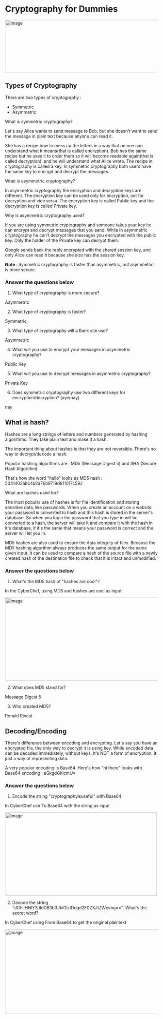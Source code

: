 # Cryptography for Dummies

<img width="900" height="174" alt="image" src="https://github.com/user-attachments/assets/45356692-1e9e-49fd-ab4c-4e580de4266c" />

## Types of Cryptography

There are two types of cryptography :
- Symmetric
- Asymmetric

What is symmetric cryptography?

Let's say Alice wants to send message to Bob, but she doesn't want to send the message in plain text because anyone can read it.

She has a recipe how to mess up the letters in a way that no one can understand what it means(that is called encryption). Bob has the same recipe but he uses it to order them so it will become readable again(that is called decryption), and he will understand what Alice wrote. The recipe in cryptography is called a key. In symmetric cryptography both users have the same key to encrypt and decrypt the messages.

What is asymmetric cryptography?

In asymmetric cryptography the encryption and decryption keys are different. The encryption key can be used only for encryption, not for decryption and vice versa. The encryption key is called Public key and the decryption key is called Private key.

Why is asymmetric cryptography used?

If you are using symmetric cryptography and someone takes your key he can encrypt and decrypt messages that you send. While in asymmetric cryptography he can't decrypt the messages you encrypted with the public key. Only the holder of the Private key can decrypt them. 

Google sends back the reply encrypted with the shared session key, and only Alice can read it because she also has the session key.

**Note** : Symmetric cryptography is faster than asymmetric, but asymmetric is more secure.

### Answer the questions below

1. What type of cryptography is more secure?

Asymmetric

2. What type of cryptography is faster?

Symmetric

3. What type of cryptography will a Bank site use?

Asymmetric

4. What will you use to encrypt your messages in asymmetric cryptography?

Public Key

5. What will you use to decrypt messages in asymmetric cryptography?

Private Key

6. Does symmetric cryptography use two different keys for encryption/decryption? (aye/nay)

nay

## What is hash?

Hashes are a long strings of letters and numbers generated by hashing algorithms. They take plain text and make it a hash.

The important thing about hashes is that they are not reversible. There's no way to decrypt/decode a hash.

Popular hashing algorithms are : MD5 (Message Digest 5) and SHA (Secure Hash Algorithm).

That's how the word "hello" looks as MD5 hash : 5d41402abc4b2a76b9719d911017c592

What are hashes used for?

The most popular use of hashes is for file identification and storing sensitive data, like passwords. When you create an account on a website your password is converted to hash and this hash is stored in the server's database. So when you login the password that you type in will be converted to a hash, the server will take it and compare it with the hash in it's database, if it's the same that means your password is correct and the server will let you in.

MD5 hashes are also used to ensure the data integrity of files. Because the MD5 hashing algorithm always produces the same output for the same given input, it can be used to compare a hash of the source file with a newly created hash of the destination file to check that it is intact and unmodified.

### Answer the questions below

1. What's the MD5 hash of "hashes are cool"?

In the CyberChef, using MD5 and hashes are cool as input 

<img width="530" height="272" alt="image" src="https://github.com/user-attachments/assets/529be6c5-9a35-4e82-b6dd-f061ac1a5b2c" />

2. What does MD5 stand for?

Message Digest 5

3. Who created MD5?

Ronald Rivest

## Decoding/Encoding

There's difference between encoding and encrypting. Let's say you have an encrypted file, the only way to decrypt it is using key. While encoded data can be decoded immediately, without keys. It's NOT a form of encryption, it just a way of representing data.

A very popular encoding is Base64. Here's how "hi there" looks with Base64 encoding : aGkgdGhlcmU=

### Answer the questions below

1. Encode the string "cryptographyisuseful" with Base64

In CyberChef use To Base64 with the string as input

<img width="500" height="273" alt="image" src="https://github.com/user-attachments/assets/6302fd61-65fc-4c0a-9b33-cdcbfd096b03" />

2. Decode the string "dGhlIHNlY3JldCB3b3JkIGlzIDogd2F0ZXJtZWxvbg==". What's the secret word?

In CyberChef using From Base64 to get the original plaintext

<img width="581" height="278" alt="image" src="https://github.com/user-attachments/assets/d7315d92-2f83-45cb-b08b-bb3b62670c2f" />
